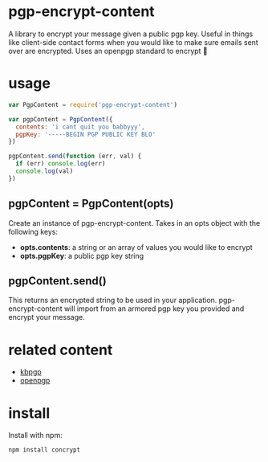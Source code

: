 # pgp-encrypt-content
A library to encrypt your message given a public pgp key. Useful in things
like client-side contact forms when you would like to make sure emails sent over
are encrypted. Uses an openpgp standard to encrypt 🔐

# usage

```js
var PgpContent = require('pgp-encrypt-content')

var pgpContent = PgpContent({
  contents: 'i cant quit you babbyyy',
  pgpKey: '-----BEGIN PGP PUBLIC KEY BLO'
})

pgpContent.send(function (err, val) {
  if (err) console.log(err)
  console.log(val)
})
```

## pgpContent = PgpContent(opts)
Create an instance of pgp-encrypt-content. Takes in an opts object with the following keys:
- __opts.contents__: a string or an array of values you would like to encrypt
- __opts.pgpKey__: a public pgp key string 

## pgpContent.send()
This returns an encrypted string to be used in your application. pgp-encrypt-content will
import from an armored pgp key you provided and encrypt your message. 

# related content
- [kbpgp](https://github.com/keybase/kbpgp)
- [openpgp](ihttp://openpgp.org/)

# install
Install with npm:

```
npm install concrypt
```
